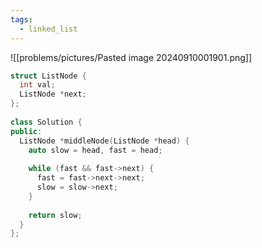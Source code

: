 ```yaml
---
tags:
  - linked_list
---
```

![[problems/pictures/Pasted image 20240910001901.png]]

```c++
struct ListNode {  
  int val;  
  ListNode *next;  
};  
  
class Solution {  
public:  
  ListNode *middleNode(ListNode *head) {  
    auto slow = head, fast = head;  
  
    while (fast && fast->next) {  
      fast = fast->next->next;  
      slow = slow->next;  
    }  
  
    return slow;  
  }  
};
```